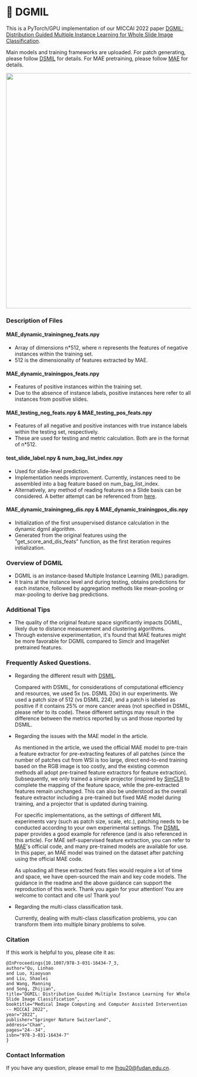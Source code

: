 # :mushroom: DGMIL

This is a PyTorch/GPU implementation of our MICCAI 2022 paper [DGMIL: Distribution Guided Multiple Instance Learning for Whole Slide Image Classification](https://link.springer.com/chapter/10.1007/978-3-031-16434-7_3#copyright-information).

Main models and training frameworks are uploaded. For patch generating, please follow [DSMIL](https://github.com/binli123/dsmil-wsi) for details. For MAE pretraining, please follow [MAE](https://github.com/facebookresearch/mae) for details.

<p align="center">
  <img src="https://github.com/miccaiif/DGMIL/blob/main/figure1.png" width="640">
</p>

### Description of Files

#### MAE_dynamic_trainingneg_feats.npy
- Array of dimensions n*512, where n represents the features of negative instances within the training set.
- 512 is the dimensionality of features extracted by MAE.

#### MAE_dynamic_trainingpos_feats.npy
- Features of positive instances within the training set.
- Due to the absence of instance labels, positive instances here refer to all instances from positive slides.

#### MAE_testing_neg_feats.npy & MAE_testing_pos_feats.npy
- Features of all negative and positive instances with true instance labels within the testing set, respectively.
- These are used for testing and metric calculation. Both are in the format of n*512.

#### test_slide_label.npy & num_bag_list_index.npy
- Used for slide-level prediction.
- Implementation needs improvement. Currently, instances need to be assembled into a bag feature based on num_bag_list_index.
- Alternatively, any method of reading features on a Slide basis can be considered. A better attempt can be referenced from [here](https://github.com/miccaiif/WENO/tree/main/Datasets_loader).

#### MAE_dynamic_trainingneg_dis.npy & MAE_dynamic_trainingpos_dis.npy
- Initialization of the first unsupervised distance calculation in the dynamic dgmil algorithm.
- Generated from the original features using the "get_score_and_dis_feats" function, as the first iteration requires initialization.

### Overview of DGMIL
- DGMIL is an instance-based Multiple Instance Learning (MIL) paradigm.
- It trains at the instance level and during testing, obtains predictions for each instance, followed by aggregation methods like mean-pooling or max-pooling to derive bag predictions.

### Additional Tips
- The quality of the original feature space significantly impacts DGMIL, likely due to distance measurement and clustering algorithms.
- Through extensive experimentation, it's found that MAE features might be more favorable for DGMIL compared to Simclr and ImageNet pretrained features.

### Frequently Asked Questions.

* Regarding the different result with [DSMIL](https://github.com/binli123/dsmil-wsi).


  Compared with DSMIL, for considerations of computational efficiency and resources, we used 5x (vs. DSMIL 20x) in our experiments. We used a patch size of 512 (vs DSMIL 224), and a patch is labeled as positive if it contains 25% or more cancer areas (not specified in DSMIL, please refer to its code). These different settings may result in the difference between the metrics reported by us and those reported by DSMIL.

* Regarding the issues with the MAE model in the article.

  As mentioned in the article, we used the official MAE model to pre-train a feature extractor for pre-extracting features of all patches (since the number of patches cut from WSI is too large, direct end-to-end training based on the RGB image is too costly, and the existing common methods all adopt pre-trained feature extractors for feature extraction). Subsequently, we only trained a simple projector (inspired by [SimCLR](https://github.com/sthalles/SimCLR) to complete the mapping of the feature space, while the pre-extracted features remain unchanged. This can also be understood as the overall feature extractor including a pre-trained but fixed MAE model during training, and a projector that is updated during training.

  For specific implementations, as the settings of different MIL experiments vary (such as patch size, scale, etc.), patching needs to be conducted according to your own experimental settings. The [DSMIL](https://github.com/binli123/dsmil-wsi) paper provides a good example for reference (and is also referenced in this article). For MAE self-supervised feature extraction, you can refer to [MAE](https://github.com/facebookresearch/mae)'s official code, and many pre-trained models are available for use. In this paper, an MAE model was trained on the dataset after patching using the official MAE code.

  As uploading all these extracted feats files would require a lot of time and space, we have open-sourced the main and key code models. The guidance in the readme and the above guidance can support the reproduction of this work. Thank you again for your attention! You are welcome to contact and cite us! Thank you!

* Regarding the multi-class classification task.

  Currently, dealing with multi-class classification problems, you can transform them into multiple binary problems to solve.

### Citation
If this work is helpful to you, please cite it as:
```
@InProceedings{10.1007/978-3-031-16434-7_3,
author="Qu, Linhao
and Luo, Xiaoyuan
and Liu, Shaolei
and Wang, Manning
and Song, Zhijian",
title="DGMIL: Distribution Guided Multiple Instance Learning for Whole Slide Image Classification",
booktitle="Medical Image Computing and Computer Assisted Intervention -- MICCAI 2022",
year="2022",
publisher="Springer Nature Switzerland",
address="Cham",
pages="24--34",
isbn="978-3-031-16434-7"
}
```

### Contact Information
If you have any question, please email to me [lhqu20@fudan.edu.cn](lhqu20@fudan.edu.cn).
